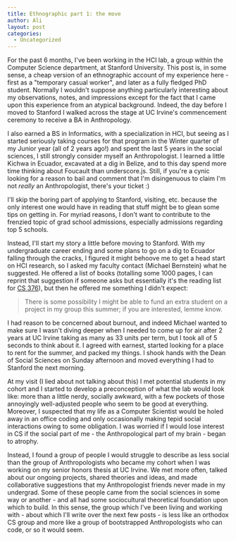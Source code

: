 ```yaml
---
title: Ethnographic part 1: the move
author: Ali
layout: post
categories:
  - Uncategorized
---
```


For the past 6 months, I've been working in the HCI lab, a group within the Computer Science department, at Stanford University. This post is, in some sense, a cheap version of an ethnographic account of my experience here - first as a "temporary casual worker", and later as a fully fledged PhD student. Normally I wouldn't suppose anything particularly interesting about my observations, notes, and impressions except for the fact that I came upon this experience from an atypical background. Indeed, the day before I moved to Stanford I walked across the stage at UC Irvine's commencement ceremony to receive a BA in Anthropology.

I also earned a BS in Informatics, with a specialization in HCI, but seeing as I started seriously taking courses for that program in the Winter quarter of my Junior year (all of 2 years ago!) and spent the last 5 years in the social sciences, I still strongly consider myself an Anthropologist. I learned a little Kichwa in Ecuador, excavated at a dig in Belize, and to this day spend more time thinking about Foucault than underscore.js. Still, if you're a cynic looking for a reason to bail and comment that I'm disingenuous to claim I'm not *really* an Anthropologist, there's your ticket :)

I'll skip the boring part of applying to Stanford, visiting, etc. because the only interest one would have in reading that stuff might be to glean some tips on getting in. For myriad reasons, I don't want to contribute to the frenzied topic of grad school admissions, especially admissions regarding top 5 schools.

Instead, I'll start my story a little before moving to Stanford. With my undergraduate career ending and some plans to go on a dig to Ecuador falling through the cracks, I figured it might behoove me to get a head start on HCI research, so I asked my faculty contact (Michael Bernstein) what he suggested. He offered a list of books (totalling some 1000 pages, I can reprint that suggestion if someone asks but essentially it's the reading list for [CS 376][1]), but then he offered me something I didn't expect:

> There is some possibility I might be able to fund an extra student on a project in my group this summer; if you are interested, lemme know.

I had reason to be concerned about burnout, and indeed Michael wanted to make sure I wasn't diving deeper when I needed to come up for air after 2 years at UC Irvine taking as many as 33 units per term, but I took all of 5 seconds to think about it. I agreed with earnest, started looking for a place to rent for the summer, and packed my things. I shook hands with the Dean of Social Sciences on Sunday afternoon and moved everything I had to Stanford the next morning.

At my visit (I lied about not talking about this) I met potential students in my cohort and I started to develop a preconception of what the lab would look like: more than a little nerdy, socially awkward, with a few pockets of those annoyingly well-adjusted people who seem to be good at everything. Moreover, I suspected that my life as a Computer Scientist would be holed away in an office coding and only occasionally making tepid social interactions owing to some obligation. I was worried if I would lose interest in CS if the social part of me - the Anthropological part of my brain - began to atrophy.

Instead, I found a group of people I would struggle to describe as less social than the group of Anthropologists who became my cohort when I was working on my senior honors thesis at UC Irvine. We met more often, talked about our ongoing projects, shared theories and ideas, and made collaborative suggestions that my Anthropologist friends never made in my undergrad. Some of these people came from the social sciences in some way or another - and all had some sociocultural theoretical foundation upon which to build. In this sense, the group which I've been living and working with - about which I'll write over the next few posts - is less like an orthodox CS group and more like a group of bootstrapped Anthropologists who can code, or so it would seem.

[1]:http://hci.stanford.edu/courses/cs376/2014/